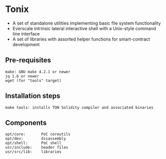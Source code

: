 # **Tonix**

* A set of standalone utilities implementing basic file system functionality
* Everscale intrinsic lateral interactive shell with a Unix-style command line interface
* A set of libraries with assorted helper functions for smart-contract development

## Pre-requisites

    make: GNU make 4.2.1 or newer
    jq 1.6 or newer
    wget (for "tools" target)

## Installation steps

    make tools: installs TON Solidity compiler and associated binaries

## Components

    opt/core:       PoC coreutils
    opt/dev:        disassembly
    opt/shell:      PoC shell
    usr/include:    header files
    usr/src/lib:    libraries
